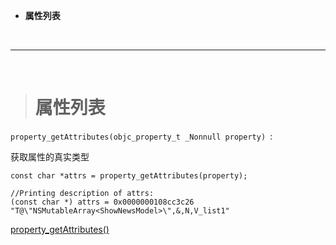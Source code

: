 - **属性列表**



<br/>

***
<br/>

># 属性列表

`property_getAttributes(objc_property_t _Nonnull property) `:  

获取属性的真实类型

```
const char *attrs = property_getAttributes(property);

//Printing description of attrs:
(const char *) attrs = 0x0000000108cc3c26 "T@\"NSMutableArray<ShowNewsModel>\",&,N,V_list1"
```

[property_getAttributes()](https://www.jianshu.com/p/cefa1da5e775)
